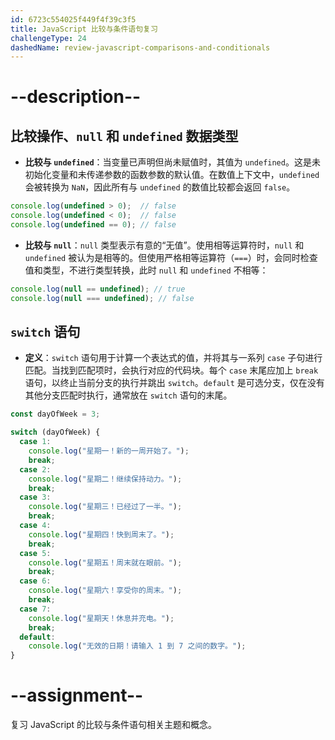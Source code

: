 ```yaml
---
id: 6723c554025f449f4f39c3f5
title: JavaScript 比较与条件语句复习
challengeType: 24
dashedName: review-javascript-comparisons-and-conditionals
---
```


# --description--

## 比较操作、`null` 和 `undefined` 数据类型

- **比较与 `undefined`**：当变量已声明但尚未赋值时，其值为 `undefined`。这是未初始化变量和未传递参数的函数参数的默认值。在数值上下文中，`undefined` 会被转换为 `NaN`，因此所有与 `undefined` 的数值比较都会返回 `false`。

```js
console.log(undefined > 0);  // false
console.log(undefined < 0);  // false
console.log(undefined == 0); // false
```

- **比较与 `null`**：`null` 类型表示有意的“无值”。使用相等运算符时，`null` 和 `undefined` 被认为是相等的。但使用严格相等运算符（`===`）时，会同时检查值和类型，不进行类型转换，此时 `null` 和 `undefined` 不相等：

```js
console.log(null == undefined); // true
console.log(null === undefined); // false
```

## `switch` 语句

- **定义**：`switch` 语句用于计算一个表达式的值，并将其与一系列 `case` 子句进行匹配。当找到匹配项时，会执行对应的代码块。每个 `case` 末尾应加上 `break` 语句，以终止当前分支的执行并跳出 `switch`。`default` 是可选分支，仅在没有其他分支匹配时执行，通常放在 `switch` 语句的末尾。

```js
const dayOfWeek = 3; 

switch (dayOfWeek) {
  case 1:
    console.log("星期一！新的一周开始了。");
    break;
  case 2:
    console.log("星期二！继续保持动力。");
    break;
  case 3:
    console.log("星期三！已经过了一半。");
    break;
  case 4:
    console.log("星期四！快到周末了。");
    break;
  case 5:
    console.log("星期五！周末就在眼前。");
    break;
  case 6:
    console.log("星期六！享受你的周末。");
    break;
  case 7:
    console.log("星期天！休息并充电。");
    break;
  default:
    console.log("无效的日期！请输入 1 到 7 之间的数字。");
}
```

# --assignment--

复习 JavaScript 的比较与条件语句相关主题和概念。

